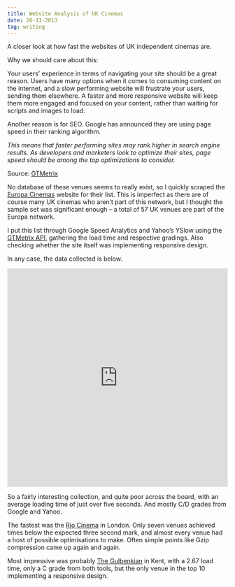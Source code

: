 ```yaml
---
title: Website Analysis of UK Cinemas
date: 26-11-2013
tag: writing
---
```


<script type="text/javascript" src="https://www.gstatic.com/charts/loader.js"></script>
<script type="text/javascript" src="/assets/charts/website.js"></script>

A closer look at how fast the websites of UK independent cinemas are.

Why we should care about this:

Your users’ experience in terms of navigating your site should be a great reason. Users have many options when it comes to consuming content on the internet, and a slow performing website will frustrate your users, sending them elsewhere. A faster and more responsive website will keep them more engaged and focused on your content, rather than waiting for scripts and images to load.

Another reason is for SEO. Google has announced they are using page speed in their ranking algorithm.

_This means that faster performing sites may rank higher in search engine results. As developers and marketers look to optimize their sites, page speed should be among the top optimizations to consider._

Source: [GTMetrix](http://gtmetrix.com/faq.html#faq-why)

No database of these venues seems to really exist, so I quickly scraped the [Europa Cinemas](http://europa-cinemas.org/) website for their list. This is imperfect as there are of course many UK cinemas who aren’t part of this network, but I thought the sample set was significant enough – a total of 57 UK venues are part of the Europa network.

I put this list through Google Speed Analytics and Yahoo’s YSlow using the [GTMetrix API](http://gtmetrix.com/), gathering the load time and respective gradings. Also checking whether the site itself was implementing responsive design.

In any case, the data collected is below.

<iframe width='100%' height='500' frameborder='0' src='https://docs.google.com/spreadsheet/pub?key=0Ajdrz7Ywy_apdGRyRUNodWpqN0QxdmlHY0RDcEtvTmc&#038;output=html&#038;widget=true'></iframe>

So a fairly interesting collection, and quite poor across the board, with an average loading time of just over five seconds. And mostly C/D grades from Google and Yahoo.

The fastest was the [Rio Cinema](http://www.riocinema.org.uk/) in London.
Only seven venues achieved times below the expected three second mark, and almost every venue had a host of possible optimisations to make. Often simple points like Gzip compression came up again and again.

Most impressive was probably [The Gulbenkian](http://www.thegulbenkian.co.uk/) in Kent, with a 2.67 load time, only a C grade from both tools, but the only venue in the top 10 implementing a responsive design.
